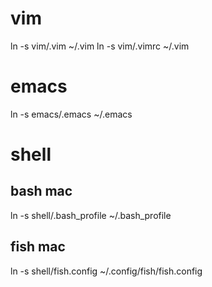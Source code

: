 # vim
ln -s vim/.vim ~/.vim
ln -s vim/.vimrc ~/.vim

# emacs
ln -s emacs/.emacs ~/.emacs

# shell
## bash mac
ln -s shell/.bash_profile ~/.bash_profile

## fish mac
ln -s shell/fish.config ~/.config/fish/fish.config
